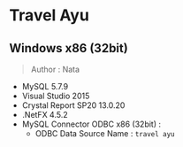 # Travel Ayu

## Windows x86 (32bit)

> Author : Nata

- MySQL 5.7.9
- Visual Studio 2015
- Crystal Report SP20 13.0.20
- .NetFX 4.5.2
- MySQL Connector ODBC x86 (32bit) :
  - ODBC Data Source Name : `travel ayu`
